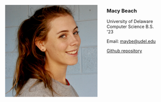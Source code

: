
<img src="mugshot.jpeg"
     alt="Macy Beach mugshot"
     style="float: left; margin-right: 30px; width:300px;" />

### Macy Beach

University of Delaware Computer Science B.S. '23

Email: <maybe@udel.edu>

[Github repository](https://github.com/maybeep/maybeep.github.io.git) 